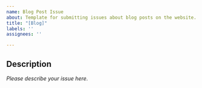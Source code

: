 ```yaml
---
name: Blog Post Issue
about: Template for submitting issues about blog posts on the website.
title: "[Blog]"
labels: ''
assignees: ''

---
```


## Description

_Please describe your issue here._
